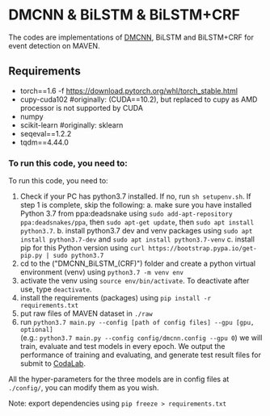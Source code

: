 # DMCNN & BiLSTM & BiLSTM+CRF
The codes are implementations of [DMCNN](https://www.aclweb.org/anthology/P15-1017/), BiLSTM and BiLSTM+CRF for event detection on MAVEN. 


## Requirements
+ torch==1.6 -f https://download.pytorch.org/whl/torch_stable.html
+ cupy-cuda102 #originally: (CUDA==10.2), but replaced to cupy as AMD processor is not supported by CUDA
+ numpy
+ scikit-learn #originally: sklearn
+ seqeval==1.2.2
+ tqdm==4.44.0

### To run this code, you need to:
To run this code, you need to:
1. Check if your PC has python3.7 installed. If no, run ```sh setupenv.sh```. If step 1 is complete, skip the following:
    a. make sure you have installed Python 3.7 from ppa:deadsnake using ```sudo add-apt-repository ppa:deadsnakes/ppa```, then ```sudo apt-get update```, then ```sudo apt install python3.7```.
    b. install python3.7 dev and venv packages using ```sudo apt install python3.7-dev``` and ```sudo apt install python3.7-venv```
    c. install pip for this Python version using ```curl https://bootstrap.pypa.io/get-pip.py | sudo python3.7```
2. cd to the ("DMCNN_BiLSTM_(CRF)") folder and create a python virtual environment (venv) using ```python3.7 -m venv env```
3. activate the venv using ```source env/bin/activate```. To deactivate after use, type ```deactivate```.
4. install the requirements (packages) using ```pip install -r requirements.txt```
5. put raw files of MAVEN dataset in `./raw`
6. run ```python3.7 main.py --config [path of config files] --gpu [gpu, optional]```  
        (e.g.: ```python3.7 main.py --config config/dmcnn.config --gpu 0```)
we will train, evaluate and test models in every epoch. We output the performance of training and evaluating, and generate test result files for submit to [CodaLab](https://competitions.codalab.org/competitions/27320#learn_the_details-submission-format).

All the hyper-parameters for the three models are in config files at `./config/`, you can modify them as you wish.

Note: export dependencies using ```pip freeze > requirements.txt```